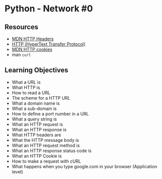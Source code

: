 # Python - Network #0

## Resources

- [MDN HTTP Headers](https://developer.mozilla.org/en-US/docs/Web/HTTP/Headers)
- [HTTP (HyperText Transfer Protocol)](https://www3.ntu.edu.sg/home/ehchua/programming/webprogramming/HTTP_Basics.html)
- [MDN HTTP cookies](https://developer.mozilla.org/en-US/docs/Web/HTTP/Cookies)
- man `curl`

## Learning Objectives

- What a URL is
- What HTTP is
- How to read a URL
- The scheme for a HTTP URL
- What a domain name is
- What a sub-domain is
- How to define a port number in a URL
- What a query string is
- What an HTTP request is
- What an HTTP response is
- What HTTP headers are
- What the HTTP message body is
- What an HTTP request method is
- What an HTTP response status code is
- What an HTTP Cookie is
- How to make a request with cURL
- What happens when you type google.com in your browser (Application level)
